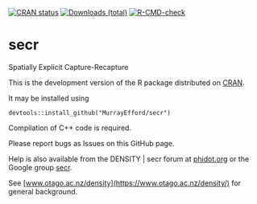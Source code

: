 <!-- badges: start -->
[![CRAN status](https://www.r-pkg.org/badges/version/secr)](https://cran.r-project.org/package=secr)
[![Downloads (total)](https://cranlogs.r-pkg.org/badges/grand-total/secr)](https://www.r-pkg.org/pkg/secr)
[![R-CMD-check](https://github.com/MurrayEfford/secr/actions/workflows/R-CMD-check.yaml/badge.svg)](https://github.com/MurrayEfford/secr/actions/workflows/R-CMD-check.yaml)
<!-- badges: end -->

# secr
Spatially Explicit Capture-Recapture

This is the development version of the R package distributed on [CRAN](https://CRAN.R-project.org/package=secr). 

It may be installed using
```
devtools::install_github("MurrayEfford/secr")
```

Compilation of C++ code is required.

Please report bugs as Issues on this GitHub page. 

Help is also available from the
DENSITY | secr forum at [phidot.org](http://www.phidot.org/forum/index.php) or the Google group [secr](https://groups.google.com/g/secrgroup).

See [www.otago.ac.nz/density](https://www.otago.ac.nz/density/) for general background.

